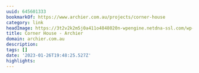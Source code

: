 ```yaml
---
uuid: 645601333
bookmarkOf: https://www.archier.com.au/projects/corner-house
category: link
headImage: https://3t2v2k2m5j0a411o4848020n-wpengine.netdna-ssl.com/wp-content/uploads/08_RGardiner1463c.jpg
title: Corner House - Archier
domain: archier.com.au
description:
tags: []
date: '2023-01-26T19:48:25.527Z'
highlights:
---
```





